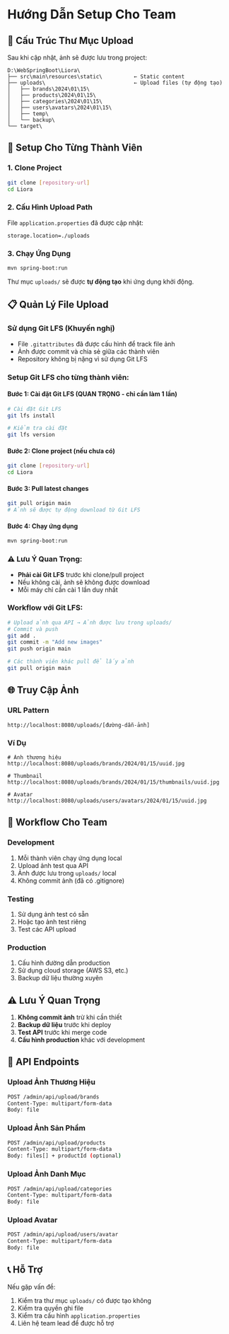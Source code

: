 # Hướng Dẫn Setup Cho Team

## 📁 Cấu Trúc Thư Mục Upload

Sau khi cập nhật, ảnh sẽ được lưu trong project:

```
D:\WebSpringBoot\Liora\
├── src\main\resources\static\          ← Static content
├── uploads\                            ← Upload files (tự động tạo)
│   ├── brands\2024\01\15\
│   ├── products\2024\01\15\
│   ├── categories\2024\01\15\
│   ├── users\avatars\2024\01\15\
│   ├── temp\
│   └── backup\
└── target\
```

## 🔧 Setup Cho Từng Thành Viên

### **1. Clone Project**
```bash
git clone [repository-url]
cd Liora
```

### **2. Cấu Hình Upload Path**
File `application.properties` đã được cập nhật:
```properties
storage.location=./uploads
```

### **3. Chạy Ứng Dụng**
```bash
mvn spring-boot:run
```

Thư mục `uploads/` sẽ được **tự động tạo** khi ứng dụng khởi động.

## 📋 Quản Lý File Upload

### **Sử dụng Git LFS (Khuyến nghị)**
- File `.gitattributes` đã được cấu hình để track file ảnh
- Ảnh được commit và chia sẻ giữa các thành viên
- Repository không bị nặng vì sử dụng Git LFS

### **Setup Git LFS cho từng thành viên:**

#### **Bước 1: Cài đặt Git LFS (QUAN TRỌNG - chỉ cần làm 1 lần)**
```bash
# Cài đặt Git LFS
git lfs install

# Kiểm tra cài đặt
git lfs version
```

#### **Bước 2: Clone project (nếu chưa có)**
```bash
git clone [repository-url]
cd Liora
```

#### **Bước 3: Pull latest changes**
```bash
git pull origin main
# Ảnh sẽ được tự động download từ Git LFS
```

#### **Bước 4: Chạy ứng dụng**
```bash
mvn spring-boot:run
```

### **⚠️ Lưu Ý Quan Trọng:**
- **Phải cài Git LFS** trước khi clone/pull project
- Nếu không cài, ảnh sẽ không được download
- Mỗi máy chỉ cần cài 1 lần duy nhất

### **Workflow với Git LFS:**
```bash
# Upload ảnh qua API → Ảnh được lưu trong uploads/
# Commit và push
git add .
git commit -m "Add new images"
git push origin main

# Các thành viên khác pull để lấy ảnh
git pull origin main
```

## 🌐 Truy Cập Ảnh

### **URL Pattern**
```
http://localhost:8080/uploads/[đường-dẫn-ảnh]
```

### **Ví Dụ**
```
# Ảnh thương hiệu
http://localhost:8080/uploads/brands/2024/01/15/uuid.jpg

# Thumbnail
http://localhost:8080/uploads/brands/2024/01/15/thumbnails/uuid.jpg

# Avatar
http://localhost:8080/uploads/users/avatars/2024/01/15/uuid.jpg
```

## 🔄 Workflow Cho Team

### **Development**
1. Mỗi thành viên chạy ứng dụng local
2. Upload ảnh test qua API
3. Ảnh được lưu trong `uploads/` local
4. Không commit ảnh (đã có .gitignore)

### **Testing**
1. Sử dụng ảnh test có sẵn
2. Hoặc tạo ảnh test riêng
3. Test các API upload

### **Production**
1. Cấu hình đường dẫn production
2. Sử dụng cloud storage (AWS S3, etc.)
3. Backup dữ liệu thường xuyên

## ⚠️ Lưu Ý Quan Trọng

1. **Không commit ảnh** trừ khi cần thiết
2. **Backup dữ liệu** trước khi deploy
3. **Test API** trước khi merge code
4. **Cấu hình production** khác với development

## 🚀 API Endpoints

### **Upload Ảnh Thương Hiệu**
```bash
POST /admin/api/upload/brands
Content-Type: multipart/form-data
Body: file
```

### **Upload Ảnh Sản Phẩm**
```bash
POST /admin/api/upload/products
Content-Type: multipart/form-data
Body: files[] + productId (optional)
```

### **Upload Ảnh Danh Mục**
```bash
POST /admin/api/upload/categories
Content-Type: multipart/form-data
Body: file
```

### **Upload Avatar**
```bash
POST /admin/api/upload/users/avatar
Content-Type: multipart/form-data
Body: file
```

## 📞 Hỗ Trợ

Nếu gặp vấn đề:
1. Kiểm tra thư mục `uploads/` có được tạo không
2. Kiểm tra quyền ghi file
3. Kiểm tra cấu hình `application.properties`
4. Liên hệ team lead để được hỗ trợ
